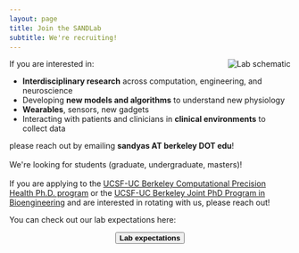 ```yaml
---
layout: page
title: Join the SANDLab
subtitle: We're recruiting!
---
```


<img src="/assets/img/schematic.jpg"
style="float: right;"
srcset="/assets/img/schematic.jpg 2364w"
sizes="(min-width: 1501px) calc(20vw - 20px), ((min-width: 1101px) and (max-width: 1500px)) calc(25vw - 20px), ((min-width: 651px) and (max-width: 1100px)) calc(33vw - 20px), ((min-width: 300px) and (max-width: 650px)) calc(40vw - 20px), 150px"
alt="Lab schematic">

If you are interested in: 
- **Interdisciplinary research** across computation, engineering, and neuroscience
- Developing **new models and algorithms** to understand new physiology
- **Wearables**, sensors, new gadgets
- Interacting with patients and clinicians in **clinical environments** to collect data

please reach out by emailing **sandyas AT berkeley DOT edu**!\
\
We're looking for students (graduate, undergraduate, masters)!\
\
If you are applying to the [UCSF-UC Berkeley Computational Precision Health Ph.D. program](https://computationalhealth.berkeley.edu/) or the [UCSF-UC Berkeley Joint PhD Program in Bioengineering](https://bioegrad.berkeley.edu/prospectivegrads/admissions) and are interested in rotating with us, please reach out!

You can check out our lab expectations here: 
<center><button class="button" onclick="window.location.href='https://docs.google.com/document/d/18HSRw8P7dqVkpWCDEW89U1pUrczRmdDNJ0QUJZUHaIk/edit?usp=sharing';"><b>Lab expectations</b></button></center>
